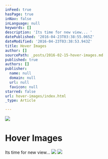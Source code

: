 ```yaml
---
inFeed: true
hasPage: true
inNav: false
inLanguage: null
keywords: []
description: 'Its time for new view... '
datePublished: '2016-04-23T03:38:55.065Z'
dateModified: '2016-04-23T03:38:53.943Z'
title: Hover Images
author: []
sourcePath: _posts/2016-02-15-hover-images.md
published: true
authors: []
publisher:
  name: null
  domain: null
  url: null
  favicon: null
starred: false
url: hover-images/index.html
_type: Article

---
```

![](https://the-grid-user-content.s3-us-west-2.amazonaws.com/3e82bf26-8dc0-40dc-8932-f1b7bea3382a.JPG)

# Hover Images

Its time for new view... ![](https://the-grid-user-content.s3-us-west-2.amazonaws.com/958a8606-517e-4b2b-981f-89476ec29823.jpg)
![](https://the-grid-user-content.s3-us-west-2.amazonaws.com/68218877-c136-4641-abe0-112a7e86d865.jpg)